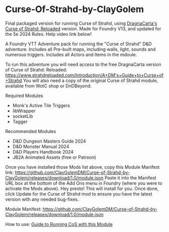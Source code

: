# Curse-Of-Strahd-by-ClayGolem
Final packaged version for running Curse of Strahd, using [DragnaCarta's Curse of Strahd: Reloaded](https://www.strahdreloaded.com/Introduction/A+DM's+Guide+to+Curse+of+Strahd) version. Made for Foundry V13, and updated for the 5e 2024 Rules. 
Help video link below!

A Foundry VTT Adventure pack for running the "Curse of Strahd" D&amp;D adventure.
Includes all Pre-built maps, including walls, light, sounds and numerous triggers.
Includes all Actors and Items in the mdoule.

To run this adventure you will need access to the free DragnaCarta version of Curse of Strahd: Reloaded: https://www.strahdreloaded.com/Introduction/A+DM's+Guide+to+Curse+of+Strahd
You will also need a copy of the original Curse of Strahd module, available from WotC shop or DnDBeyond.

Required Modules
- Monk's Active Tile Triggers
- libWrapper
- socketLib
- Tagger

Recommended Modules
- D&D Dungeon Masters Guide 2024
- D&D Monster Manual 2024
- D&D Players Handbook 2024
- JB2A Animated Assets (free or Patreon)

Once you have installed those Mods list above, copy this Module Manifest link: https://github.com/ClayGolemDM/Curse-of-Strahd-by-ClayGolem/releases/download/1.0/module.json
Paste it into the Manifest URL box at the bottom of the Add Ons menu in Foundry (where you were to activate the Mods above). 
Hey presto! This will install for you. Once done, click Update for the Curse of Strahd mod to ensure you have the latest version with any needed bug-fixes. 


Module Manifest: https://github.com/ClayGolemDM/Curse-of-Strahd-by-ClayGolem/releases/download/1.0/module.json


How to use: [Guide to Running CoS with this Module](https://youtu.be/OfPCsTHIP2o)
